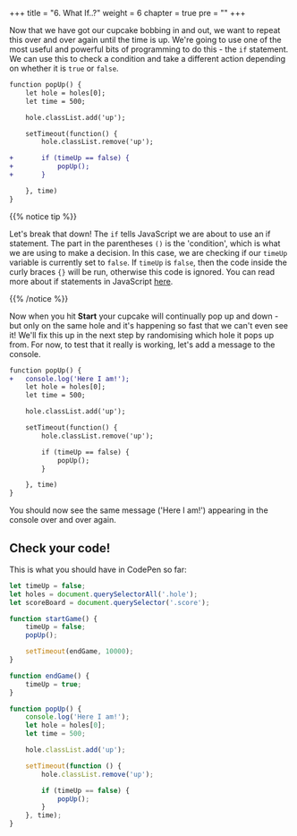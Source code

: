 +++
title = "6. What If..?"
weight = 6
chapter = true
pre = ""
+++

Now that we have got our cupcake bobbing in and out, we want to repeat this over and over again until the time is up. We're going to use one of the most useful and powerful bits of programming to do this - the `if` statement. We can use this to check a condition and take a different action depending on whether it is `true` or `false`.

```diff
function popUp() {
	let hole = holes[0];
	let time = 500;

	hole.classList.add('up');

	setTimeout(function() {
		hole.classList.remove('up');

+		if (timeUp == false) {
+			popUp();
+		}

	}, time)
}
```

{{% notice tip %}}

Let's break that down! The `if` tells JavaScript we are about to use an if statement. The part in the parentheses `()` is the 'condition', which is what we are using to make a decision. In this case, we are checking if our `timeUp` variable is currently set to `false`. If `timeUp` is `false`, then the code inside the curly braces `{}` will be run, otherwise this code is ignored. You can read more about if statements in JavaScript [here](https://javascript.info/ifelse).

{{% /notice %}}

Now when you hit **Start** your cupcake will continually pop up and down - but only on the same hole and it's happening so fast that we can't even see it! We'll fix this up in the next step by randomising which hole it pops up from. For now, to test that it really is working, let's add a message to the console.

```diff
function popUp() {
+	console.log('Here I am!');
	let hole = holes[0];
	let time = 500;

	hole.classList.add('up');

	setTimeout(function() {
		hole.classList.remove('up');

		if (timeUp == false) {
			popUp();
		}

	}, time)
}
```

You should now see the same message ('Here I am!') appearing in the console over and over again.

## Check your code!

This is what you should have in CodePen so far:

```js
let timeUp = false;
let holes = document.querySelectorAll('.hole');
let scoreBoard = document.querySelector('.score');

function startGame() {
    timeUp = false;
    popUp();

    setTimeout(endGame, 10000);
}

function endGame() {
    timeUp = true;
}

function popUp() {
    console.log('Here I am!');
    let hole = holes[0];
    let time = 500;

    hole.classList.add('up');

    setTimeout(function () {
        hole.classList.remove('up');

        if (timeUp == false) {
            popUp();
        }
    }, time);
}
```
